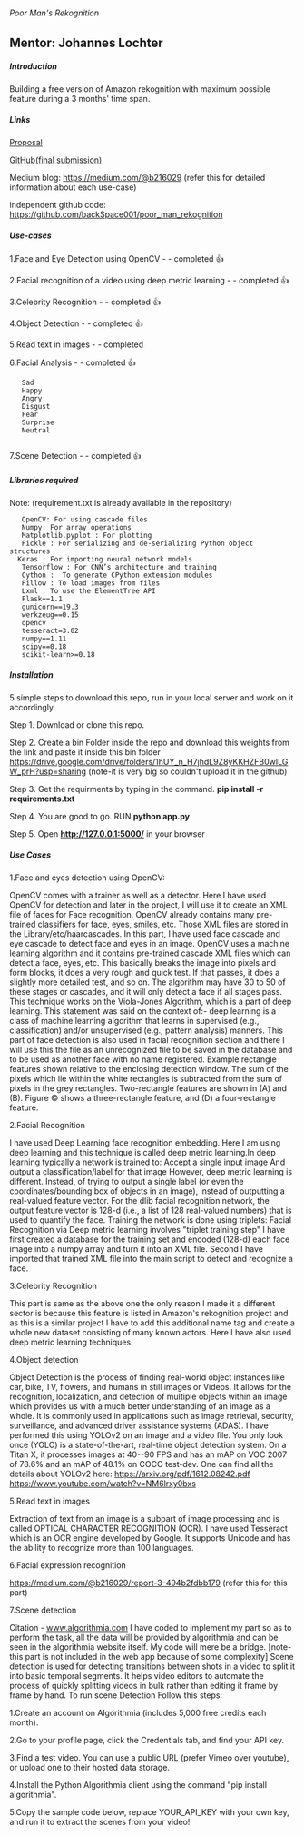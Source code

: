 ###### Poor Man\'s Rekognition

Mentor: Johannes Lochter
------------------------

##### Introduction

Building a free version of Amazon rekognition with maximum possible
feature during a 3 months' time span.

##### Links

[Proposal](https://docs.google.com/document/d/1NJ2kYp0x2z6yhXMzONDDjQqNDO8lVcgqHTNkCtvhqHY/edit?usp=sharing)

[GitHub(final
submission)](https://github.com/backSpace001/PMR_WEB_APP1.0/tree/master)

Medium blog: <https://medium.com/@b216029> (refer this for detailed
information about each use-case)

independent github code:
<https://github.com/backSpace001/poor_man_rekognition>

##### Use-cases

1.Face and Eye Detection using OpenCV - - completed 👍

2.Facial recognition of a video using deep metric learning - - completed
👍

3.Celebrity Recognition - - completed 👍

4.Object Detection - - completed 👍

5.Read text in images - - completed

6.Facial Analysis - - completed 👍

`   Sad`\
`   Happy`\
`   Angry`\
`   Disgust`\
`   Fear`\
`   Surprise`\
`   Neutral`\
`   `

7.Scene Detection - - completed 👍

##### Libraries required

Note: (requirement.txt is already available in the repository)

`   OpenCV: For using cascade files`\
`   Numpy: For array operations`\
`   Matplotlib.pyplot : For plotting`\
`   Pickle : For serializing and de-serializing Python object structures`\
`   Keras : For importing neural network models `\
`   Tensorflow : For CNN’s architecture and training`\
`   Cython :  To generate CPython extension modules`\
`   Pillow : To load images from files`\
`   Lxml : To use the ElementTree API`\
`   Flask==1.1`\
`   gunicorn==19.3`\
`   werkzeug==0.15`\
`   opencv`\
`   tesseract=3.02`\
`   numpy==1.11`\
`   scipy==0.18`\
`   scikit-learn>=0.18`

##### Installation

5 simple steps to download this repo, run in your local server and work
on it accordingly.

Step 1. Download or clone this repo.

Step 2. Create a bin Folder inside the repo and download this weights
from the link and paste it inside this bin folder
<https://drive.google.com/drive/folders/1hUY_n_H7jhdL9Z8yKKHZFB0wILGW_prH?usp=sharing>
(note-it is very big so couldn\'t upload it in the github)

Step 3. Get the requirments by typing in the command. **pip install -r
requirements.txt**

Step 4. You are good to go. RUN **python app.py**

Step 5. Open **<http://127.0.0.1:5000/>** in your browser

##### Use Cases

1.Face and eyes detection using OpenCV:

OpenCV comes with a trainer as well as a detector. Here I have used
OpenCV for detection and later in the project, I will use it to create
an XML file of faces for Face recognition. OpenCV already contains many
pre-trained classifiers for face, eyes, smiles, etc. Those XML files are
stored in the Library/etc/haarcascades. In this part, I have used face
cascade and eye cascade to detect face and eyes in an image. OpenCV uses
a machine learning algorithm and it contains pre-trained cascade XML
files which can detect a face, eyes, etc. This basically breaks the
image into pixels and form blocks, it does a very rough and quick test.
If that passes, it does a slightly more detailed test, and so on. The
algorithm may have 30 to 50 of these stages or cascades, and it will
only detect a face if all stages pass. This technique works on the
Viola-Jones Algorithm, which is a part of deep learning. This statement
was said on the context of:- deep learning is a class of machine
learning algorithm that learns in supervised (e.g., classification)
and/or unsupervised (e.g., pattern analysis) manners. This part of face
detection is also used in facial recognition section and there I will
use this the file as an unrecognized file to be saved in the database
and to be used as another face with no name registered. Example
rectangle features shown relative to the enclosing detection window. The
sum of the pixels which lie within the white rectangles is subtracted
from the sum of pixels in the grey rectangles. Two-rectangle features
are shown in (A) and (B). Figure © shows a three-rectangle feature, and
(D) a four-rectangle feature.

2.Facial Recognition

I have used Deep Learning face recognition embedding. Here I am using
deep learning and this technique is called deep metric learning.In deep
learning typically a network is trained to: Accept a single input image
And output a classification/label for that image However, deep metric
learning is different. Instead, of trying to output a single label (or
even the coordinates/bounding box of objects in an image), instead of
outputting a real-valued feature vector. For the dlib facial recognition
network, the output feature vector is 128-d (i.e., a list of 128
real-valued numbers) that is used to quantify the face. Training the
network is done using triplets: Facial Recognition via Deep metric
learning involves "triplet training step" I have first created a
database for the training set and encoded (128-d) each face image into a
numpy array and turn it into an XML file. Second I have imported that
trained XML file into the main script to detect and recognize a face.

3.Celebrity Recognition

This part is same as the above one the only reason I made it a different
sector is because this feature is listed in Amazon's rekognition project
and as this is a similar project I have to add this additional name tag
and create a whole new dataset consisting of many known actors. Here I
have also used deep metric learning techniques.

4.Object detection

Object Detection is the process of finding real-world object instances
like car, bike, TV, flowers, and humans in still images or Videos. It
allows for the recognition, localization, and detection of multiple
objects within an image which provides us with a much better
understanding of an image as a whole. It is commonly used in
applications such as image retrieval, security, surveillance, and
advanced driver assistance systems (ADAS). I have performed this using
YOLOv2 on an image and a video file. You only look once (YOLO) is a
state-of-the-art, real-time object detection system. On a Titan X, it
processes images at 40--90 FPS and has an mAP on VOC 2007 of 78.6% and
an mAP of 48.1% on COCO test-dev. One can find all the details about
YOLOv2 here: <https://arxiv.org/pdf/1612.08242.pdf>
<https://www.youtube.com/watch?v=NM6lrxy0bxs>

5.Read text in images

Extraction of text from an image is a subpart of image processing and is
called OPTICAL CHARACTER RECOGNITION (OCR). I have used Tesseract which
is an OCR engine developed by Google. It supports Unicode and has the
ability to recognize more than 100 languages.

6.Facial expression recognition

<https://medium.com/@b216029/report-3-494b2fdbb179> (refer this for this
part)

7.Scene detection

Citation - www.algorithmia.com I have coded to implement my part so as
to perform the task, all the data will be provided by algorithmia and
can be seen in the algorithmia website itself. My code will mere be a
bridge. \[note-this part is not included in the web app because of some
complexity\] Scene detection is used for detecting transitions between
shots in a video to split it into basic temporal segments. It helps
video editors to automate the process of quickly splitting videos in
bulk rather than editing it frame by frame by hand. To run scene
Detection Follow this steps:

1.Create an account on Algorithmia (includes 5,000 free credits each
month).

2.Go to your profile page, click the Credentials tab, and find your API
key.

3.Find a test video. You can use a public URL (prefer Vimeo over
youtube), or upload one to their hosted data storage.

4.Install the Python Algorithmia client using the command "pip install
algorithmia".

5.Copy the sample code below, replace YOUR\_API\_KEY with your own key,
and run it to extract the scenes from your video!
